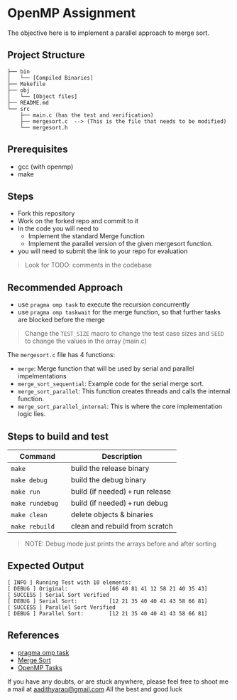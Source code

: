 # OpenMP Assignment

The objective here is to implement a parallel approach to merge sort.

## Project Structure
```.
├── bin
│   └── [Compiled Binaries]
├── Makefile
├── obj
│   └── [Object files]
├── README.md
└── src
    ├── main.c (has the test and verification)
    ├── mergesort.c  --> (This is the file that needs to be modified)
    └── mergesort.h
```
## Prerequisites
- gcc (with openmp)
- make
## Steps
- Fork this repository
- Work on the forked repo and commit to it
- In the code you will need to
    - Implement the standard Merge  function
    - Implement the parallel version of the given mergesort function.
- you will need to submit the link to your repo for evaluation

> Look for TODO: comments in the codebase

## Recommended Approach
- use `pragma omp task` to execute the recursion concurrently
- use `pragma omp taskwait` for the merge function, so that further tasks are blocked before the merge
  
> Change the `TEST_SIZE` macro to change the test case sizes and `SEED` to change the values in the array (main.c)

The `mergesort.c` file has 4 functions:
- `merge`: Merge function that will be used by serial and parallel impelmentations
- `merge_sort_sequential`: Example code for the serial merge sort.
- `merge_sort_parallel`: This function creates threads and calls the internal function.
- `merge_sort_parallel_internal`: This is where the core implementation logic lies.

## Steps to build and test
| Command            | Description                     |
| ------------------ | ------------------------------- |
| `make`             | build the release binary        |
| `make debug`       | build the debug binary          |
| `make run`         | build (if needed) + run release |
| `make rundebug`    | build (if needed) + run debug   |
| `make clean`       | delete objects & binaries       |
| `make rebuild`     | clean and rebuild from scratch  |

> NOTE: Debug mode just prints the arrays before and after sorting



## Expected Output

```
[ INFO ] Running Test with 10 elements:
[ DEBUG ] Original:             [66 40 81 41 12 58 21 40 35 43]
[ SUCCESS ] Serial Sort Verified
[ DEBUG ] Serial Sort:          [12 21 35 40 40 41 43 58 66 81]
[ SUCCESS ] Parallel Sort Verified
[ DEBUG ] Parallel Sort:        [12 21 35 40 40 41 43 58 66 81]
```


## References
- [pragma omp task](https://www.ibm.com/docs/en/zos/2.4.0?topic=processing-pragma-omp-task)
- [Merge Sort](https://www.geeksforgeeks.org/dsa/merge-sort/)
- [OpenMP Tasks](https://hpc2n.github.io/Task-based-parallelism/branch/master/task-basics-1/#task-construct)

If you have any doubts, or are stuck anywhere, please feel free to shoot me a mail at aadithyarao@gmail.com
All the best and good luck
